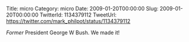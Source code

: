 Title: micro
Category: micro
Date: 2009-01-20T00:00:00
Slug: 2009-01-20T00:00:00
TwitterId: 1134379112
TweetUrl: https://twitter.com/mark_philpot/status/1134379112

*Former* President George W Bush. We made it!